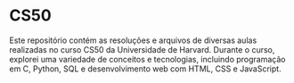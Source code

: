 # CS50
Este repositório contém as resoluções e arquivos de diversas aulas realizadas no curso CS50 da Universidade de Harvard. Durante o curso, explorei uma variedade de conceitos e tecnologias, incluindo programação em C, Python, SQL e desenvolvimento web com HTML, CSS e JavaScript.
